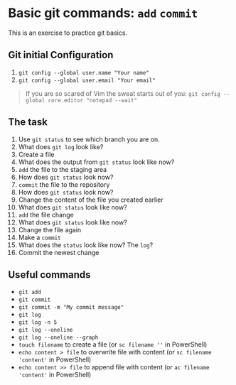# Basic git commands: `add` `commit`

This is an exercise to practice git basics.

## Git initial Configuration
1. `git config --global user.name "Your name"`
2. `git config --global user.email "Your email"`

> If you are so scared of Vim the sweat starts out of you:
> `git config --global core.editor "notepad --wait"`

## The task

1. Use `git status` to see which branch you are on.
1. What does `git log` look like?
1. Create a file
1. What does the output from `git status` look like now?
1. `add` the file to the staging area
1. How does `git status` look now?
1. `commit` the file to the repository
1. How does `git status` look now?
1. Change the content of the file you created earlier
1. What does `git status` look like now?
1. `add` the file change
1. What does `git status` look like now?
1. Change the file again
1. Make a `commit`
1. What does the `status` look like now? The `log`?
1. Commit the newest change

## Useful commands
- `git add`
- `git commit`
- `git commit -m "My commit message"`
- `git log`
- `git log -n 5`
- `git log --oneline`
- `git log --oneline --graph`
- `touch filename` to create a file (or `sc filename ''` in PowerShell)
- `echo content > file` to overwrite file with content (or `sc filename 'content'` in PowerShell)
- `echo content >> file` to append file with content (or `ac filename 'content'` in PowerShell)
